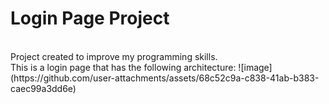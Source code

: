 <h1>Login Page Project</h1><br>
Project created to improve my programming skills.<br>
This is a login page that has the following architecture:
![image](https://github.com/user-attachments/assets/68c52c9a-c838-41ab-b383-caec99a3dd6e)
